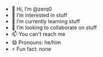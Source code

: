 - 👋 Hi, I’m @zerq0
- 👀 I’m interested in stuff
- 🌱 I’m currently learning stuff
- 💞️ I’m looking to collaborate on stuff
- 📫 You can't reach me
- 😄 Pronouns: he/him
- ⚡ Fun fact: none

<!---
zerq0/zerq0 is a ✨ special ✨ repository because its `README.md` (this file) appears on your GitHub profile.
You can click the Preview link to take a look at your changes.
--->
